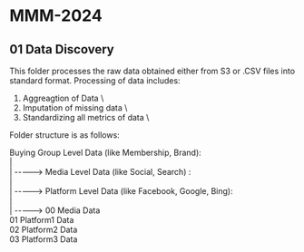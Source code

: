# MMM-2024

## 01 Data Discovery
This folder processes the raw data obtained either from S3 or .CSV files into standard format. Processing of data includes: 

1) Aggreagtion of Data \
2) Imputation of missing data \ 
3) Standardizing all metrics of data \


Folder structure is as follows:

Buying Group Level Data (like Membership, Brand):\
               |\
               | -----> Media Level Data (like Social, Search) :\
                                   |\
                                   | -----> Platform Level Data (like Facebook, Google, Bing):\
                                                   |\
                                                   | ----->  00 Media Data\
                                                             01 Platform1 Data\
                                                             02 Platform2 Data\
                                                             03 Platform3 Data
                                                   
